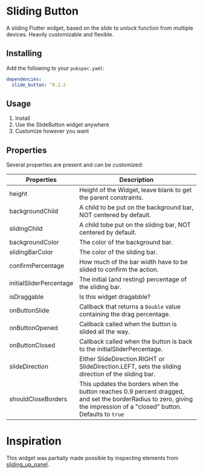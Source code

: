 # Sliding Button
A sliding Flutter widget, based on the *slide to unlock* function from multiple devices.
Heavily customizable and flexible.

## Installing 
Add the following to your `pubspec.yaml`:
```yaml
dependencies:
  slide_button: ^0.2.2
```
## Usage
1. Install
2. Use the SlideButton widget anywhere
3. Customize however you want

## Properties

Several properties are present and can be customized:

| Properties              	| Description                                                                                                                                                            	|
|-------------------------	|------------------------------------------------------------------------------------------------------------------------------------------------------------------------	|
| height                  	| Height of the Widget, leave blank to get the parent constraints.                                                                                                       	|
| backgroundChild         	| A child to be put on the background bar, NOT centered by default.                                                                                                      	|
| slidingChild            	| A child tobe put on the sliding bar, NOT centered by default.                                                                                                          	|
| backgroundColor         	| The color of the background bar.                                                                                                                                       	|
| slidingBarColor         	| The color of the sliding bar.                                                                                                                                          	|
| confirmPercentage       	| How much of the bar width have to be slided to confirm the action.                                                                                                     	|
| initialSliderPercentage 	| The initial (and resting) percentage of the sliding bar.                                                                                                               	|
| isDraggable             	| Is this widget dragabble?                                                                                                                                              	|
| onButtonSlide           	| Callback that returns a `Double` value containing the drag percentage.                                                                                                 	|
| onButtonOpened          	| Callback called when the button is slided all the way.                                                                                                                 	|
| onButtonClosed          	| Callback called when the button is back to the initialSliderPercentage.                                                                                                	|
| slideDirection          	| Either SlideDirection.RIGHT or SlideDirection.LEFT, sets the sliding direction of the sliding bar.                                                                     	|
| shouldCloseBorders      	| This updates the borders when the button reaches 0.9 percent dragged, and set the borderRadius to zero, giving the impression of a "closed" button. Defaults to `true` 	|

# Inspiration

This widget was partially made possible by inspecting elements from [sliding_up_panel](https://github.com/akshathjain/sliding_up_panel).


